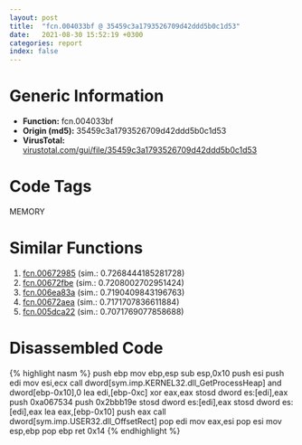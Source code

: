 ```yaml
---
layout: post
title:  "fcn.004033bf @ 35459c3a1793526709d42ddd5b0c1d53"
date:   2021-08-30 15:52:19 +0300
categories: report
index: false
---
```


# Generic Information
- **Function:** fcn.004033bf
- **Origin (md5):** 35459c3a1793526709d42ddd5b0c1d53
- **VirusTotal:** [virustotal.com/gui/file/35459c3a1793526709d42ddd5b0c1d53][virustotal_ref]

# Code Tags
<span class="tag" id="MEMORY">MEMORY</span>


# Similar Functions

1. [fcn.00672985][similar_1_ref] (sim.: 0.7268444185281728)
2. [fcn.00672fbe][similar_2_ref] (sim.: 0.7208002702951424)
3. [fcn.006ea83a][similar_3_ref] (sim.: 0.7190409843196763)
4. [fcn.00672aea][similar_4_ref] (sim.: 0.7171707836611884)
5. [fcn.005dca22][similar_5_ref] (sim.: 0.7071769077858688)


# Disassembled Code

{% highlight nasm %}
push ebp
mov ebp,esp
sub esp,0x10
push esi
push edi
mov esi,ecx
call dword[sym.imp.KERNEL32.dll_GetProcessHeap]
and dword[ebp-0x10],0
lea edi,[ebp-0xc]
xor eax,eax
stosd dword es:[edi],eax
push 0xa067534
push 0x2bbb19e
stosd dword es:[edi],eax
stosd dword es:[edi],eax
lea eax,[ebp-0x10]
push eax
call dword[sym.imp.USER32.dll_OffsetRect]
pop edi
mov eax,esi
pop esi
mov esp,ebp
pop ebp
ret 0x14
{% endhighlight %}


[similar_1_ref]: /report/fcn.00672985@91d2dbd35d267fbd0e76a6957e77ff88
[similar_2_ref]: /report/fcn.00672fbe@91d2dbd35d267fbd0e76a6957e77ff88
[similar_3_ref]: /report/fcn.006ea83a@fbd2d2cf5732b6dc605224aefdaa4c3e
[similar_4_ref]: /report/fcn.00672aea@91d2dbd35d267fbd0e76a6957e77ff88
[similar_5_ref]: /report/fcn.005dca22@69415b1e6ea16c7a88afae06ceb758c6
[virustotal_ref]: https://www.virustotal.com/gui/file/35459c3a1793526709d42ddd5b0c1d53
